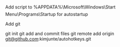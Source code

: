 Add script to %APPDATA%\Microsoft\Windows\Start Menu\Programs\Startup for autostartup

Add git

git init
git add and commit files
git remote add origin git@github.com:kimjunte/autohotkeys.git
